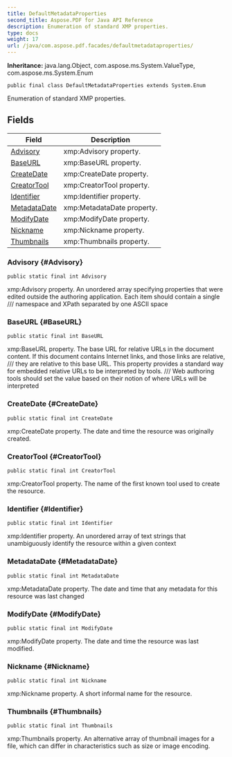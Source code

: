 ```yaml
---
title: DefaultMetadataProperties
second_title: Aspose.PDF for Java API Reference
description: Enumeration of standard XMP properties.
type: docs
weight: 17
url: /java/com.aspose.pdf.facades/defaultmetadataproperties/
---
```

**Inheritance:**
java.lang.Object, com.aspose.ms.System.ValueType, com.aspose.ms.System.Enum
```
public final class DefaultMetadataProperties extends System.Enum
```

Enumeration of standard XMP properties.
## Fields

| Field | Description |
| --- | --- |
| [Advisory](#Advisory) | xmp:Advisory property. |
| [BaseURL](#BaseURL) | xmp:BaseURL property. |
| [CreateDate](#CreateDate) | xmp:CreateDate property. |
| [CreatorTool](#CreatorTool) | xmp:CreatorTool property. |
| [Identifier](#Identifier) | xmp:Identifier property. |
| [MetadataDate](#MetadataDate) | xmp:MetadataDate property. |
| [ModifyDate](#ModifyDate) | xmp:ModifyDate property. |
| [Nickname](#Nickname) | xmp:Nickname property. |
| [Thumbnails](#Thumbnails) | xmp:Thumbnails property. |
### Advisory {#Advisory}
```
public static final int Advisory
```


xmp:Advisory property. An unordered array specifying properties that were edited outside the authoring application. Each item should contain a single /// namespace and XPath separated by one ASCII space

### BaseURL {#BaseURL}
```
public static final int BaseURL
```


xmp:BaseURL property. The base URL for relative URLs in the document content. If this document contains Internet links, and those links are relative, /// they are relative to this base URL. This property provides a standard way for embedded relative URLs to be interpreted by tools. /// Web authoring tools should set the value based on their notion of where URLs will be interpreted

### CreateDate {#CreateDate}
```
public static final int CreateDate
```


xmp:CreateDate property. The date and time the resource was originally created.

### CreatorTool {#CreatorTool}
```
public static final int CreatorTool
```


xmp:CreatorTool property. The name of the first known tool used to create the resource.

### Identifier {#Identifier}
```
public static final int Identifier
```


xmp:Identifier property. An unordered array of text strings that unambiguously identify the resource within a given context

### MetadataDate {#MetadataDate}
```
public static final int MetadataDate
```


xmp:MetadataDate property. The date and time that any metadata for this resource was last changed

### ModifyDate {#ModifyDate}
```
public static final int ModifyDate
```


xmp:ModifyDate property. The date and time the resource was last modified.

### Nickname {#Nickname}
```
public static final int Nickname
```


xmp:Nickname property. A short informal name for the resource.

### Thumbnails {#Thumbnails}
```
public static final int Thumbnails
```


xmp:Thumbnails property. An alternative array of thumbnail images for a file, which can differ in characteristics such as size or image encoding.

